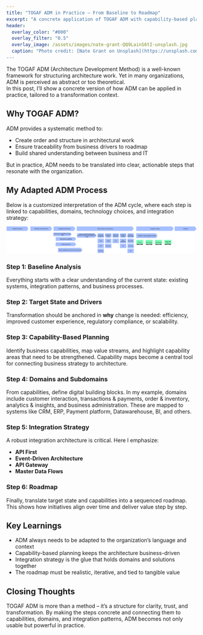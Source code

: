 ```yaml
---
title: "TOGAF ADM in Practice – From Baseline to Roadmap"
excerpt: "A concrete application of TOGAF ADM with capability-based planning, domains, integration strategy, and roadmap."
header:
  overlay_color: "#000"
  overlay_filter: "0.5"
  overlay_image: /assets/images/nate-grant-QQ9LainS6tI-unsplash.jpg
  caption: "Photo credit: [Nate Grant on Unsplash](https://unsplash.com
---
```


The TOGAF ADM (Architecture Development Method) is a well-known framework for structuring architecture work. Yet in many organizations, ADM is perceived as abstract or too theoretical.  
In this post, I’ll show a concrete version of how ADM can be applied in practice, tailored to a transformation context.

## Why TOGAF ADM?
ADM provides a systematic method to:
- Create order and structure in architectural work  
- Ensure traceability from business drivers to roadmap  
- Build shared understanding between business and IT  

But in practice, ADM needs to be translated into clear, actionable steps that resonate with the organization.

## My Adapted ADM Process
Below is a customized interpretation of the ADM cycle, where each step is linked to capabilities, domains, technology choices, and integration strategy:

![Target Architecture ADM](/assets/images/Target-Architecture-ADM-EDGY.png)

### Step 1: Baseline Analysis
Everything starts with a clear understanding of the current state: existing systems, integration patterns, and business processes.

### Step 2: Target State and Drivers
Transformation should be anchored in **why** change is needed: efficiency, improved customer experience, regulatory compliance, or scalability.

### Step 3: Capability-Based Planning
Identify business capabilities, map value streams, and highlight capability areas that need to be strengthened. Capability maps become a central tool for connecting business strategy to architecture.

### Step 4: Domains and Subdomains
From capabilities, define digital building blocks. In my example, domains include customer interaction, transactions & payments, order & inventory, analytics & insights, and business administration. These are mapped to systems like CRM, ERP, Payment platform, Datawarehouse, BI, and others.

### Step 5: Integration Strategy
A robust integration architecture is critical. Here I emphasize:
- **API First**  
- **Event-Driven Architecture**  
- **API Gateway**  
- **Master Data Flows**  

### Step 6: Roadmap
Finally, translate target state and capabilities into a sequenced roadmap. This shows how initiatives align over time and deliver value step by step.

## Key Learnings
- ADM always needs to be adapted to the organization’s language and context  
- Capability-based planning keeps the architecture business-driven  
- Integration strategy is the glue that holds domains and solutions together  
- The roadmap must be realistic, iterative, and tied to tangible value  

## Closing Thoughts
TOGAF ADM is more than a method – it’s a structure for clarity, trust, and transformation. By making the steps concrete and connecting them to capabilities, domains, and integration patterns, ADM becomes not only usable but powerful in practice.
